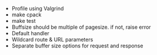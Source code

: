 - Profile using Valgrind
- make cpack
- make test
- Buffsize should be multiple of pagesize. if not, raise error
- Default handler
- Wildcard route & URL parameters
- Separate buffer size options for request and response
